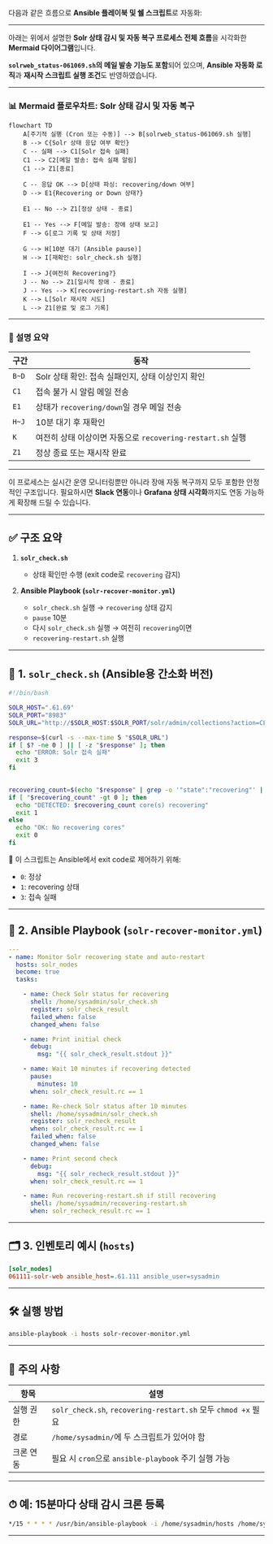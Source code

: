 다음과 같은 흐름으로 **Ansible 플레이북 및 쉘 스크립트**로 자동화:

---

아래는 위에서 설명한 **Solr 상태 감시 및 자동 복구 프로세스 전체 흐름**을 시각화한 **Mermaid 다이어그램**입니다.

**`solrweb_status-061069.sh`의 메일 발송 기능도 포함**되어 있으며,
**Ansible 자동화 로직**과 **재시작 스크립트 실행 조건**도 반영하였습니다.

---

### 📊 Mermaid 플로우차트: Solr 상태 감시 및 자동 복구

```mermaid
flowchart TD
    A[주기적 실행 (Cron 또는 수동)] --> B[solrweb_status-061069.sh 실행]
    B --> C{Solr 상태 응답 여부 확인}
    C -- 실패 --> C1[Solr 접속 실패]
    C1 --> C2[메일 발송: 접속 실패 알림]
    C1 --> Z1[종료]

    C -- 응답 OK --> D[상태 파싱: recovering/down 여부]
    D --> E1{Recovering or Down 상태?}

    E1 -- No --> Z1[정상 상태 - 종료]

    E1 -- Yes --> F[메일 발송: 장애 상태 보고]
    F --> G[로그 기록 및 상태 저장]

    G --> H[10분 대기 (Ansible pause)]
    H --> I[재확인: solr_check.sh 실행]

    I --> J{여전히 Recovering?}
    J -- No --> Z1[일시적 장애 - 종료]
    J -- Yes --> K[recovering-restart.sh 자동 실행]
    K --> L[Solr 재시작 시도]
    L --> Z1[완료 및 로그 기록]

```

---

### 📌 설명 요약

| 구간    | 동작                                          |
| ----- | ------------------------------------------- |
| `B~D` | Solr 상태 확인: 접속 실패인지, 상태 이상인지 확인             |
| `C1`  | 접속 불가 시 알림 메일 전송                            |
| `E1`  | 상태가 `recovering/down`일 경우 메일 전송             |
| `H~J` | 10분 대기 후 재확인                                |
| `K`   | 여전히 상태 이상이면 자동으로 `recovering-restart.sh` 실행 |
| `Z1`  | 정상 종료 또는 재시작 완료                             |

---

이 프로세스는 실시간 운영 모니터링뿐만 아니라 장애 자동 복구까지 모두 포함한 안정적인 구조입니다.
필요하시면 **Slack 연동**이나 **Grafana 상태 시각화**까지도 연동 가능하게 확장해 드릴 수 있습니다.


---

## ✅ 구조 요약

1. **`solr_check.sh`**

   * 상태 확인만 수행 (exit code로 `recovering` 감지)
2. **Ansible Playbook (`solr-recover-monitor.yml`)**

   * `solr_check.sh` 실행 → `recovering` 상태 감지
   * `pause` 10분
   * 다시 `solr_check.sh` 실행 → 여전히 `recovering`이면
   * `recovering-restart.sh` 실행

---

## 🧾 1. `solr_check.sh` (Ansible용 간소화 버전)

```bash
#!/bin/bash

SOLR_HOST=".61.69"
SOLR_PORT="8983"
SOLR_URL="http://$SOLR_HOST:$SOLR_PORT/solr/admin/collections?action=CLUSTERSTATUS"

response=$(curl -s --max-time 5 "$SOLR_URL")
if [ $? -ne 0 ] || [ -z "$response" ]; then
  echo "ERROR: Solr 접속 실패"
  exit 3
fi

  
recovering_count=$(echo "$response" | grep -o '"state":"recovering"' | wc -l)
if [ "$recovering_count" -gt 0 ]; then
  echo "DETECTED: $recovering_count core(s) recovering"
  exit 1
else
  echo "OK: No recovering cores"
  exit 0
fi
```

📌 이 스크립트는 Ansible에서 exit code로 제어하기 위해:

* `0`: 정상
* `1`: recovering 상태
* `3`: 접속 실패

---

## 🧾 2. Ansible Playbook (`solr-recover-monitor.yml`)

```yaml
---
- name: Monitor Solr recovering state and auto-restart
  hosts: solr_nodes
  become: true
  tasks:

    - name: Check Solr status for recovering
      shell: /home/sysadmin/solr_check.sh
      register: solr_check_result
      failed_when: false
      changed_when: false

    - name: Print initial check
      debug:
        msg: "{{ solr_check_result.stdout }}"

    - name: Wait 10 minutes if recovering detected
      pause:
        minutes: 10
      when: solr_check_result.rc == 1

    - name: Re-check Solr status after 10 minutes
      shell: /home/sysadmin/solr_check.sh
      register: solr_recheck_result
      when: solr_check_result.rc == 1
      failed_when: false
      changed_when: false

    - name: Print second check
      debug:
        msg: "{{ solr_recheck_result.stdout }}"
      when: solr_check_result.rc == 1

    - name: Run recovering-restart.sh if still recovering
      shell: /home/sysadmin/recovering-restart.sh
      when: solr_recheck_result.rc == 1
```

---

## 🗂️ 3. 인벤토리 예시 (`hosts`)

```ini
[solr_nodes]
061111-solr-web ansible_host=.61.111 ansible_user=sysadmin
```

---

## 🛠 실행 방법

```bash
ansible-playbook -i hosts solr-recover-monitor.yml
```

---

## 📌 주의 사항

| 항목    | 설명                                                        |
| ----- | --------------------------------------------------------- |
| 실행 권한 | `solr_check.sh`, `recovering-restart.sh` 모두 `chmod +x` 필요 |
| 경로    | `/home/sysadmin/`에 두 스크립트가 있어야 함                          |
| 크론 연동 | 필요 시 `cron`으로 `ansible-playbook` 주기 실행 가능                 |

---

## ⏱ 예: 15분마다 상태 감시 크론 등록

```bash
*/15 * * * * /usr/bin/ansible-playbook -i /home/sysadmin/hosts /home/sysadmin/solr-recover-monitor.yml >> /home/sysadmin/solr-monitor.log 2>&1
```

---
